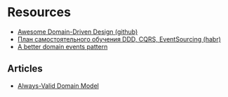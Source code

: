 # Resources
* [Awesome Domain-Driven Design (github)](https://github.com/heynickc/awesome-ddd)
* [План самостоятельного обучения DDD, CQRS, EventSourcing (habr)](https://habr.com/ru/articles/653421/)
* [A better domain events pattern](https://lostechies.com/jimmybogard/2014/05/13/a-better-domain-events-pattern/)

## Articles
* [Always-Valid Domain Model](https://enterprisecraftsmanship.com/posts/always-valid-domain-model/)

